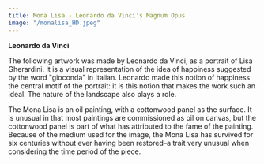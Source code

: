 ```yaml
---
title: Mona Lisa - Leonardo da Vinci's Magnum Opus
image: "/monalisa_HD.jpeg"
---
```


**Leonardo da Vinci**

The following artwork was made by Leonardo da Vinci, as a portrait of Lisa Gherardini. It is a visual representation of the idea of happiness suggested by the word "gioconda" in Italian. Leonardo made this notion of happiness the central motif of the portrait: it is this notion that makes the work such an ideal. The nature of the landscape also plays a role.

The Mona Lisa is an oil painting, with a cottonwood panel as the surface. It is unusual in that most paintings are commissioned as oil on canvas, but the cottonwood panel is part of what has attributed to the fame of the painting. Because of the medium used for the image, the Mona Lisa has survived for six centuries without ever having been restored–a trait very unusual when considering the time period of the piece.